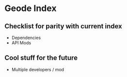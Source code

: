 # Geode Index

## Checklist for parity with current index

 * Dependencies
 * API Mods

## Cool stuff for the future

 * Multiple developers / mod
